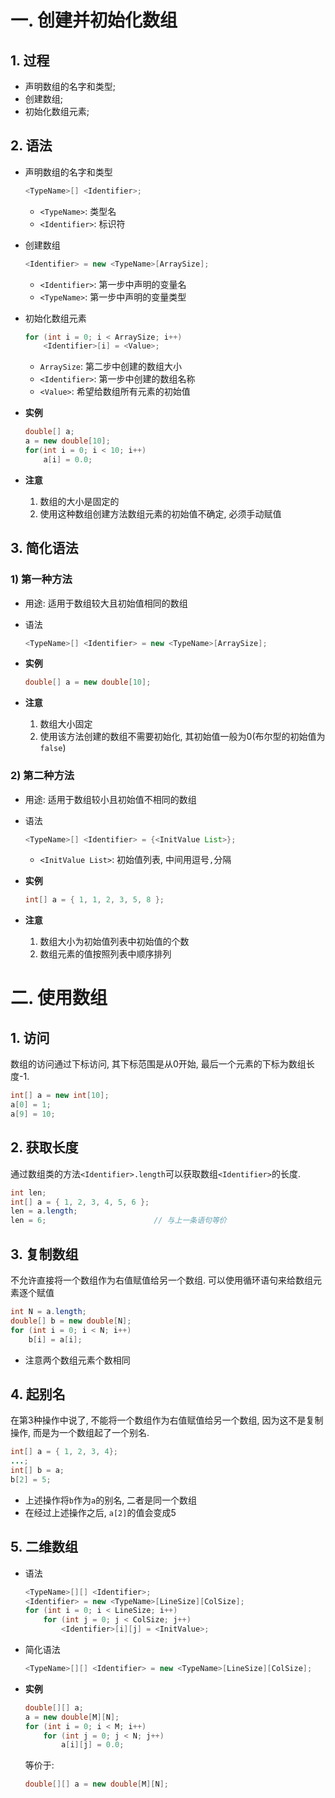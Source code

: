 # 一. 创建并初始化数组

## 1. 过程

- 声明数组的名字和类型;
- 创建数组;
- 初始化数组元素;



## 2. 语法

- 声明数组的名字和类型

    ```java
    <TypeName>[] <Identifier>;
    ```
    
    - `<TypeName>`: 类型名
    - `<Identifier>`: 标识符
    
- 创建数组

    ```java
    <Identifier> = new <TypeName>[ArraySize];
    ```

    - `<Identifier>`: 第一步中声明的变量名
    - `<TypeName>`: 第一步中声明的变量类型

- 初始化数组元素

    ```java
    for (int i = 0; i < ArraySize; i++)
        <Identifier>[i] = <Value>;
    ```

    - `ArraySize`: 第二步中创建的数组大小
    - `<Identifier>`: 第一步中创建的数组名称
    - `<Value>`: 希望给数组所有元素的初始值

- **实例**

    ```java
    double[] a;
    a = new double[10];
    for(int i = 0; i < 10; i++)
        a[i] = 0.0;
    ```

- **注意**

    1. 数组的大小是固定的
    2. 使用这种数组创建方法数组元素的初始值不确定, 必须手动赋值



## 3. 简化语法

### 1) 第一种方法

- 用途: 适用于数组较大且初始值相同的数组

- 语法

  ```java
  <TypeName>[] <Identifier> = new <TypeName>[ArraySize];
  ```

- **实例**

  ```java
  double[] a = new double[10];
  ```

- **注意**

  1. 数组大小固定
  2. 使用该方法创建的数组不需要初始化, 其初始值一般为0(布尔型的初始值为`false`)



### 2) 第二种方法

- 用途: 适用于数组较小且初始值不相同的数组

- 语法

  ```java
  <TypeName>[] <Identifier> = {<InitValue List>};
  ```

  - `<InitValue List>`: 初始值列表, 中间用逗号`,`分隔

- **实例**

  ```java
  int[] a = { 1, 1, 2, 3, 5, 8 };
  ```

- **注意**

  1. 数组大小为初始值列表中初始值的个数
  2. 数组元素的值按照列表中顺序排列



# 二. 使用数组

## 1. 访问

数组的访问通过下标访问, 其下标范围是从0开始, 最后一个元素的下标为数组长度-1.

```java
int[] a = new int[10];
a[0] = 1;
a[9] = 10;
```



## 2. 获取长度

通过数组类的方法`<Identifier>.length`可以获取数组`<Identifier>`的长度.

```java
int len;
int[] a = { 1, 2, 3, 4, 5, 6 };
len = a.length;
len = 6;						// 与上一条语句等价
```



## 3. 复制数组

不允许直接将一个数组作为右值赋值给另一个数组. 可以使用循环语句来给数组元素逐个赋值

```java
int N = a.length;
double[] b = new double[N];
for (int i = 0; i < N; i++)
    b[i] = a[i];
```

- 注意两个数组元素个数相同



## 4. 起别名

在第3种操作中说了, 不能将一个数组作为右值赋值给另一个数组, 因为这不是复制操作, 而是为一个数组起了一个别名.

```java
int[] a = { 1, 2, 3, 4};
...;
int[] b = a;
b[2] = 5;
```

- 上述操作将`b`作为`a`的别名, 二者是同一个数组
- 在经过上述操作之后, `a[2]`的值会变成5



## 5. 二维数组

- 语法

  ```java
  <TypeName>[][] <Identifier>;
  <Identifier> = new <TypeName>[LineSize][ColSize];
  for (int i = 0; i < LineSize; i++)
      for (int j = 0; j < ColSize; j++)
          <Identifier>[i][j] = <InitValue>;
  ```

- 简化语法

  ```java
  <TypeName>[][] <Identifier> = new <TypeName>[LineSize][ColSize];
  ```

- **实例**

  ```java
  double[][] a;
  a = new double[M][N];
  for (int i = 0; i < M; i++)
      for (int j = 0; j < N; j++)
          a[i][j] = 0.0;
  ```

  等价于:

  ```java
  double[][] a = new double[M][N];
  ```

  
